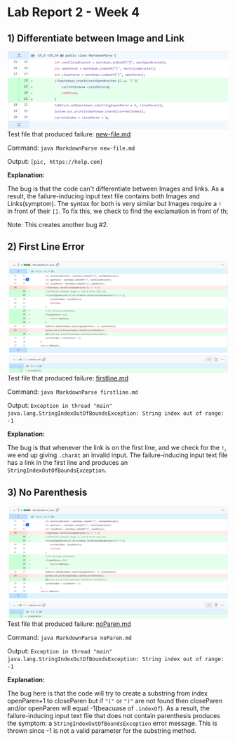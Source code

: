 # **Lab Report 2 - Week 4**
## **1) Differentiate between Image and Link**
![Image](./Images2/fixIm.PNG)
Test file that produced failure: [new-file.md](https://github.com/ngngo0/markdown-parse/blob/b73b94f14c0c8a5054b977a2519f121850200718/new-file.md)

Command: ```java MarkdownParse new-file.md```

Output: ```[pic, https://help.com]```

**Explanation:**

The bug is that the code can't differentiate between Images and links. As a result, the failure-inducing input text file contains both Images and Links(symptom). The syntax for both is very similar but Images require a ```!``` in front of their ```[]```. To fix this, we check to find the exclamation in front of th;

Note: This creates another bug #2.

## **2) First Line Error**
![Image](./Images2/fix.PNG)
Test file that produced failure: [firstline.md](https://github.com/ngngo0/markdown-parse/blob/28f3d24f1c8b98f11927d200516e30f99949a7d4/firstline.md)

Command: ```java MarkdownParse firstline.md```

Output: ```Exception in thread "main" java.lang.StringIndexOutOfBoundsException: String index out of range: -1```

**Explanation:**

The bug is that whenever the link is on the first line, and we check for the ```!```, we end up giving ```.charAt``` an invalid input. The failure-inducing input text file has a link in the first line and produces an ```StringIndexOutOfBoundsException```.

## **3) No Parenthesis**
![Image](./Images2/fix.PNG)
Test file that produced failure: [noParen.md](https://github.com/ngngo0/markdown-parse/blob/b73b94f14c0c8a5054b977a2519f121850200718/noParen.md)

Command: ```java MarkdownParse noParen.md```

Output: ```Exception in thread "main" java.lang.StringIndexOutOfBoundsException: String index out of range: -1```

**Explanation:**

The bug here is that the code will try to create a substring from index openParen+1 to closeParen but if ```"("``` or  ```")"``` are not found then closeParen and/or openParen will equal -1(beacuase of ```.indexOf```). As a result, the failure-inducing input text file that does not contain parenthesis produces the symptom: a ```StringIndexOutOfBoundsException``` error message. This is thrown since -1 is not a valid parameter for the substring method.


